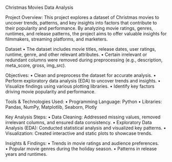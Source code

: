 Christmas Movies Data Analysis

Project Overview:
This project explores a dataset of Christmas movies to uncover trends, patterns, and key insights into factors that contribute to their popularity and performance. By analyzing movie ratings, genres, runtimes, and release patterns, the project aims to offer valuable insights for filmmakers, streaming platforms, and marketers.

Dataset
• The dataset includes movie titles, release dates, user ratings, runtime, genre, and other relevant attributes.
• Certain irrelevant or redundant columns were removed during preprocessing (e.g., description, meta_score, gross, img_src).

Objectives:
• Clean and preprocess the dataset for accurate analysis.
• Perform exploratory data analysis (EDA) to uncover trends and insights.
• Visualize findings using various plotting libraries.
• Identify key factors driving movie popularity and performance.

Tools & Technologies Used:
• Programming Language: Python
• Libraries: Pandas, NumPy, Matplotlib, Seaborn, Plotly

Key Analysis Steps:
• Data Cleaning: Addressed missing values, removed irrelevant columns, and ensured data consistency.
• Exploratory Data Analysis (EDA): Conducted statistical analysis and visualized key patterns.
• Visualization: Created interactive and static plots to showcase trends.

Insights & Findings:
• Trends in movie ratings and audience preferences.
• Popular movie genres during the holiday season.
• Patterns in release years and runtimes.
